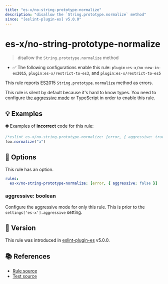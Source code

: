 ```yaml
---
title: "es-x/no-string-prototype-normalize"
description: "disallow the `String.prototype.normalize` method"
since: "[eslint-plugin-es] v5.0.0"
---
```


# es-x/no-string-prototype-normalize
> disallow the `String.prototype.normalize` method

- ✅ The following configurations enable this rule: `plugin:es-x/no-new-in-es2015`, `plugin:es-x/restrict-to-es3`, and `plugin:es-x/restrict-to-es5`

This rule reports ES2015 `String.prototype.normalize` method as errors.

This rule is silent by default because it's hard to know types. You need to configure [the aggressive mode](../#the-aggressive-mode) or TypeScript in order to enable this rule.

## 💡 Examples

⛔ Examples of **incorrect** code for this rule:

<eslint-playground type="bad">

```js
/*eslint es-x/no-string-prototype-normalize: [error, { aggressive: true }] */
foo.normalize("a")
```

</eslint-playground>

## 🔧 Options

This rule has an option.

```yml
rules:
  es-x/no-string-prototype-normalize: [error, { aggressive: false }]
```

### aggressive: boolean

Configure the aggressive mode for only this rule.
This is prior to the `settings['es-x'].aggressive` setting.

## 🚀 Version

This rule was introduced in [eslint-plugin-es] v5.0.0.

[eslint-plugin-es]: https://github.com/mysticatea/eslint-plugin-es

## 📚 References

- [Rule source](https://github.com/ota-meshi/eslint-plugin-es-x/blob/master/lib/rules/no-string-prototype-normalize.js)
- [Test source](https://github.com/ota-meshi/eslint-plugin-es-x/blob/master/tests/lib/rules/no-string-prototype-normalize.js)
